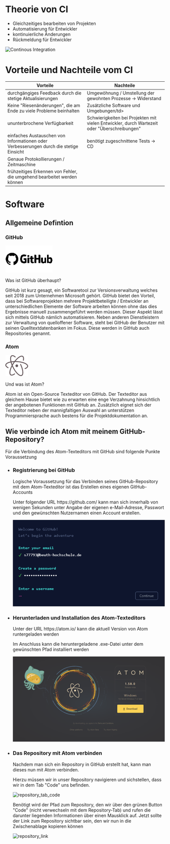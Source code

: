 # Theorie von CI
* Gleichzeitiges bearbeiten von Projekten
* Automatisierung für Entwickler
* kontinuierliche Änderungen
* Rückmeldung für Entwickler

![Continous Integration](https://i.imgur.com/OejDwPS.png "Continous Integration Circle")

# Vorteile und Nachteile vom CI
<table>
  <thead>
    <tr>
      <th>Vorteile</th>
      <th>Nachteile</th>
    </tr>
  </thead>
  <tbody>
    <tr>
      <td>durchgängiges Feedback durch die stetige Aktualisierungen</td>
      <td>Umgewöhnung / Umstellung der gewohnten Prozesse -> Widerstand</td>
    </tr>
    <tr>
      <td>Keine "Riesenänderungen", die am Ende zu viele Probleme beinhalten</td>
      <td>Zusätzliche Software und Umgebungen/td>
    </tr>
    <tr>
      <td>ununterbrochene Verfügbarkeit</td>
      <td>Schwierigkeiten bei Projekten mit vielen Entwickler, durch Wartezeit oder "Überschreibungen"</td>
    </tr>
    <tr>
      <td>einfaches Austauschen von Informationen oder Verbesserungen durch die stetige Einsicht</td>
      <td>benötigt zugeschnittene Tests -> CD</td>
    </tr>
    <tr>
      <td>Genaue Protokollierungen / Zeitmaschine</td>
      <td></td>
    </tr>
    <tr>
      <td>frühzeitiges Erkennen von Fehler, die umgehend bearbeitet werden können</td>
      <td></td>
    </tr>
  </tbody>
</table>

# Software
<h2>Allgemeine Defintion</h2>
  <h3> GitHub </h3>
    <img src="https://github.com/TiloKar/SoftProDoc/blob/main/img/logo_github_icon_text_150x84.png?raw=true" alt="logo_github" />
    <p> Was ist GitHub überhaupt?</p>
    <p> GitHub ist kurz gesagt, ein Softwaretool zur Versionsverwaltung welches seit 2018 zum Unternehmen Microsoft gehört. GitHub bietet den Vorteil,   dass bei Softwareprojekten mehrere Projektbeteiligte / Entwickler an unterschiedlichen Elemente der Software arbeiten können ohne das dies Ergebnisse manuell zusammengeführt werden müssen. Dieser Aspekt lässt sich mittels GitHub nämlich automatisieren. Neben anderen Dienstleistern zur Verwaltung von quelloffener Software, steht bei GitHub der Benutzer mit seinen Quelltextdatenbanken im Fokus. Diese werden in GitHub auch Repositories genannt.
  
  <h3> Atom </h3>
  <img src="https://github.com/TiloKar/SoftProDoc/blob/main/img/logo_atom_72x66px.png?raw=true" alt="logo_atom"/>
  <p> Und was ist Atom? </p>
  <p> Atom ist ein Open-Source Texteditor von GitHub. Der Texteditor aus gleichem Hause bietet wie zu erwarten eine enge Verzahnung hinsichtlich der angebotenen Funktionen mit GitHub an. Zusätzlich eignet sich der Texteditor neben der mannigfaltigen Auswahl an unterstützen Programmiersprache auch bestens für die Projektdokumentation an.</p>

<h2> Wie verbinde ich Atom mit meinem GitHub-Repository? </h2>
  <p> Für die Verbindung des Atom-Texteditors mit GitHub sind folgende Punkte Voraussetzung </p>
  <ul>
    <li>
       <h3>Registrierung bei GitHub</h3>
        <p> Logische Voraussetzung für das Verbinden seines GitHub-Repository mit dem Atom-Texteditor ist das Erstellen eines eigenen GitHub-Accounts</p>
        <p> Unter folgender URL https://github.com/ kann man sich innerhalb von wenigen Sekunden unter Angabe der eigenen e-Mail-Adresse, Passwort und den gewünschten Nutzernamen einen Account erstellen.</p>
        <img src="https://github.com/TiloKar/SoftProDoc/blob/main/img/github_sign_in.png?raw=true" alt="github_signin" />
    </li>
    <li>
      <h3>Herunterladen und Installation des Atom-Texteditors</h3>
        <p> Unter der URL https://atom.io/ kann die aktuell Version von Atom runtergeladen werden</p>
        <p> Im Anschluss kann die heruntergeladene .exe-Datei unter dem gewünschten Pfad installiert werden </p>
        <img src="https://github.com/TiloKar/SoftProDoc/blob/main/img/atom_download.png?raw=true" alt="download_page_atom" />
    </li>      
    <li>
      <h3>Das Repository mit Atom verbinden</h3>
        <p>Nachdem man sich ein Repository in GitHub erstellt hat, kann man dieses nun mit Atom verbinden.</p>
        <p>Hierzu müssen wir in unser Repository navigieren und sichstellen, dass wir in dem Tab "Code" uns befinden. </p>
        <img src="" alt="repository_tab_code" />
        <p>Benötigt wird der Pfad zum Repository, den wir über den grünen Button "Code" (nicht verwechseln mit dem Repository-Tab) und rufen die darunter liegenden Informationen über einen Mausklick auf. Jetzt sollte der Link zum Repository sichtbar sein, den wir nun in die Zwischenablage kopieren können</p>
        <img src="" alt="repository_link" />
    </li>
  </ul>
